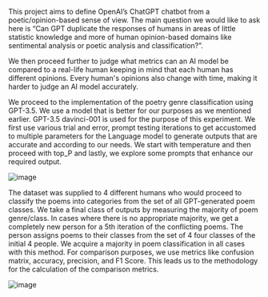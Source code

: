 This project aims to define OpenAI’s ChatGPT chatbot from a poetic/opinion-based sense of view. The main question we would like to ask here is “Can GPT duplicate the responses of humans in areas of little statistic knowledge and more of human opinion-based domains like sentimental analysis or poetic analysis and classification?”. 


We then proceed further to judge what metrics can an AI model be compared to a real-life human keeping in mind that each human has different opinions. Every human's opinions also change with time, making it harder to judge an AI model accurately. 

We proceed to the implementation of the poetry genre classification using GPT-3.5. We use a model that is better for our purposes as we mentioned earlier. GPT-3.5 davinci-001 is used for the purpose of this experiment. We first use various trial and error, prompt testing iterations to get accustomed to multiple  parameters for the Language model to generate outputs that are accurate and according to our needs. We start with temperature and then proceed with top_P and lastly, we explore some prompts that enhance our required output.

![image](https://github.com/aakarsh31/3-2/assets/89195418/365848a1-0abb-4b30-9aca-38ceec1ee9cc)


The dataset was supplied to 4 different humans who would proceed to classify the poems into categories from the set of all GPT-generated poem classes. We take a final class of outputs by measuring the majority of poem genre/class. In cases where there is no appropriate majority, we get a completely new person for a 5th iteration of the conflicting poems. The person assigns poems to their classes from the set of 4 four classes of the initial 4 people. We acquire a majority in poem classification in all cases with this method. For comparison purposes, we use metrics like confusion matrix, accuracy, precision, and F1 Score. This leads us to the methodology for the calculation of the comparison metrics. 

![image](https://github.com/aakarsh31/3-2/assets/89195418/505584b9-9cf8-405a-a7f3-619906da84ba)
